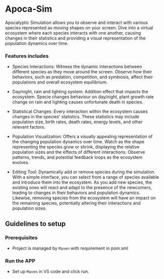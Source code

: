 # Apoca-Sim
Apocalyptic Simulation allows you to observe and interact with various species represented as moving shapes on your screen. Dive into a virtual ecosystem where each species interacts with one another, causing changes in their statistics and providing a visual representation of the population dynamics over time.

### Features includes

+ Species Interactions: Witness the dynamic interactions between different species as they move around the screen. Observe how their behaviors, such as predation, competition, and symbiosis, affect their populations and overall ecosystem equilibrium.

+ Day/night, rain and lighting system: Addition effect that impacts the ecosystem. Specie changes behaviour on day/night, plant growth rate change on rain and lighting causes unfortunate death in species. 

+ Statistical Changes: Every interaction within the ecosystem causes changes in the species' statistics. These statistics may include population size, birth rates, death rates, energy levels, and other relevant factors.

+ Population Visualization: Offers a visually appealing representation of the changing population dynamics over time. Watch as the shape representing the species grow or shrink, displaying the relative population sizes and the effects of different interactions. Observe patterns, trends, and potential feedback loops as the ecosystem evolves.

+ Editing Tool: Dynamically add or remove species during the simulation. With a simple interface, you can select from a range of species available and introduce them into the ecosystem. As you add new species, the existing ones will react and adapt to the presence of the newcomers, leading to changes in their behaviors and population dynamics. Likewise, removing species from the ecosystem will have an impact on the remaining species, potentially altering their interactions and population sizes.

## Guidelines to setup

### Prerequisites

- Project is managed by `Maven` with requirement in pom.xml

### Run the APP

- Set up `Maven` in VS code and click run.